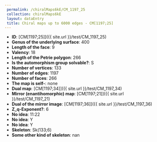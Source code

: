```yaml
--- 
 permalink: /chiralMaps6kE/CM_1197_25 
 collection: chiralMaps6kE
 layout: dataEntry
 title: Chiral maps up to 6000 edges - CM[1197;25]
---
```


- **ID**: [CM[1197;25]]({{ site.url }}/test/CM_1197_25)
- **Genus of the underlying surface**: 400
- **Length of the face**: 9
- **Valency**: 18
- **Length of the Petrie polygon**: 266
- **Is the automorphism group solvable?**: S
- **Number of vertices**: 133
- **Number of edges**: 1197
- **Number of faces**: 266
- **The map is self-**: none
- **Dual map**: [CM[1197;34]]({{ site.url }}/test/CM_1197_34)
- **Mirror (enantihomorphic) map**: [CM[1197;21]]({{ site.url }}/test/CM_1197_21)
- **Dual of the mirror image**: [CM[1197;36]]({{ site.url }}/test/CM_1197_36)
- **Z_q-Exponent?**: 6
- **No idea**:  11:22
- **No idea**: Y
- **No idea**: Y
- **Skeleton**: Sk(133;6)
- **Some other kind of skeleton**: nan
